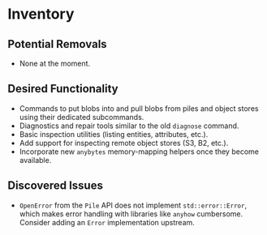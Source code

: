 # Inventory

## Potential Removals
- None at the moment.
## Desired Functionality
- Commands to put blobs into and pull blobs from piles and object stores using
  their dedicated subcommands.
- Diagnostics and repair tools similar to the old `diagnose` command.
- Basic inspection utilities (listing entities, attributes, etc.).
- Add support for inspecting remote object stores (S3, B2, etc.).
- Incorporate new `anybytes` memory-mapping helpers once they become
  available.

## Discovered Issues
- `OpenError` from the `Pile` API does not implement `std::error::Error`, which
  makes error handling with libraries like `anyhow` cumbersome. Consider adding
  an `Error` implementation upstream.
